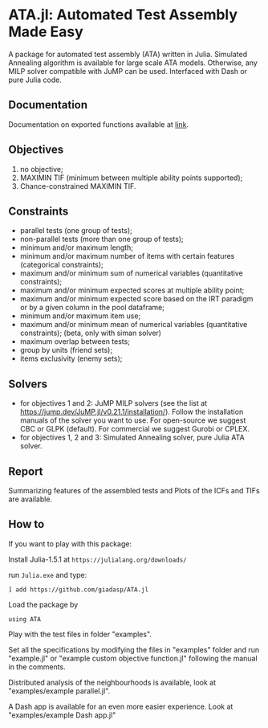 # ATA.jl: Automated Test Assembly Made Easy

A package for automated test assembly (ATA) written in Julia.
Simulated Annealing algorithm is available for large scale ATA models.
Otherwise, any MILP solver compatible with JuMP can be used.
Interfaced with Dash or pure Julia code.

## Documentation

Documentation on exported functions available at [link](https://giadasp.github.io/ATA.jl/docs).

## Objectives

1. no objective;
2. MAXIMIN TIF (minimum between multiple ability points supported);
3. Chance-constrained MAXIMIN TIF.

## Constraints

- parallel tests (one group of tests);
- non-parallel tests (more than one group of tests);
- minimum and/or maximum length;
- minimum and/or maximum number of items with certain features (categorical constraints);
- maximum and/or minimum sum of numerical variables (quantitative constraints);
- maximum and/or minimum expected scores at multiple ability point;
- maximum and/or minimum expected score based on the IRT paradigm or by a given column in the pool dataframe;
- minimum and/or maximum item use;
- maximum and/or minimum mean of numerical variables (quantitative constraints); (beta, only with siman solver)
- maximum overlap between tests;
- group by units (friend sets);
- items exclusivity (enemy sets);

## Solvers

- for objectives 1 and 2: JuMP MILP solvers (see the list at https://jump.dev/JuMP.jl/v0.21.1/installation/). Follow the installation manuals of the solver you want to use. For open-source we suggest CBC or GLPK (default). For commercial we suggest Gurobi or CPLEX.
- for objectives 1, 2 and 3: Simulated Annealing solver, pure Julia ATA solver.

## Report

Summarizing features of the assembled tests and Plots of the ICFs and TIFs are available.

## How to

If you want to play with this package:

Install Julia-1.5.1 at `https://julialang.org/downloads/`

run `Julia.exe` and type:

```
] add https://github.com/giadasp/ATA.jl
```

Load the package by

```
using ATA
```

Play with the test files in folder "examples".

Set all the specifications by modifying the files in "examples" folder and run "example.jl" or "example custom objective function.jl" following the manual in the comments.

Distributed analysis of the neighbourhoods is available, look at "examples/example parallel.jl".

A Dash app is available for an even more easier experience. Look at "examples/example Dash app.jl"

